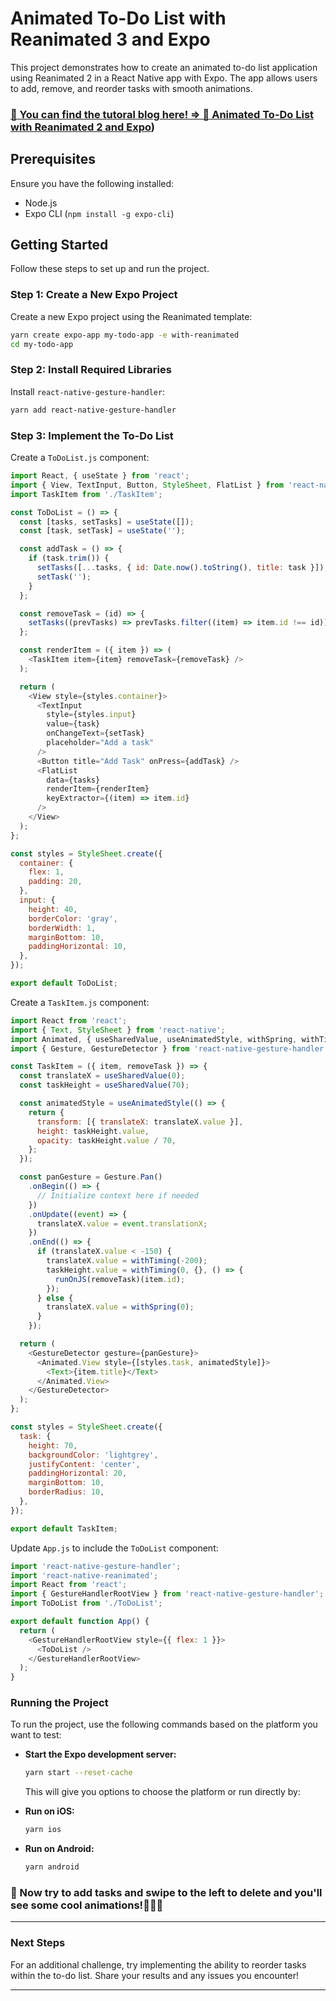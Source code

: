 # Animated To-Do List with Reanimated 3 and Expo

This project demonstrates how to create an animated to-do list application using Reanimated 2 in a React Native app with Expo. The app allows users to add, remove, and reorder tasks with smooth animations.

### [👀 You can find the tutoral blog here! => 🔗 Animated To-Do List with Reanimated 2 and Expo](https://devtoys.io/2024/07/08/enhancing-your-react-native-app-with-reanimated-2-using-expo/))

## Prerequisites

Ensure you have the following installed:

- Node.js
- Expo CLI (`npm install -g expo-cli`)

## Getting Started

Follow these steps to set up and run the project.

### Step 1: Create a New Expo Project

Create a new Expo project using the Reanimated template:

```bash
yarn create expo-app my-todo-app -e with-reanimated
cd my-todo-app
```

### Step 2: Install Required Libraries

Install `react-native-gesture-handler`:

```bash
yarn add react-native-gesture-handler
```

### Step 3: Implement the To-Do List

Create a `ToDoList.js` component:

```javascript
import React, { useState } from 'react';
import { View, TextInput, Button, StyleSheet, FlatList } from 'react-native';
import TaskItem from './TaskItem';

const ToDoList = () => {
  const [tasks, setTasks] = useState([]);
  const [task, setTask] = useState('');

  const addTask = () => {
    if (task.trim()) {
      setTasks([...tasks, { id: Date.now().toString(), title: task }]);
      setTask('');
    }
  };

  const removeTask = (id) => {
    setTasks((prevTasks) => prevTasks.filter((item) => item.id !== id));
  };

  const renderItem = ({ item }) => (
    <TaskItem item={item} removeTask={removeTask} />
  );

  return (
    <View style={styles.container}>
      <TextInput
        style={styles.input}
        value={task}
        onChangeText={setTask}
        placeholder="Add a task"
      />
      <Button title="Add Task" onPress={addTask} />
      <FlatList
        data={tasks}
        renderItem={renderItem}
        keyExtractor={(item) => item.id}
      />
    </View>
  );
};

const styles = StyleSheet.create({
  container: {
    flex: 1,
    padding: 20,
  },
  input: {
    height: 40,
    borderColor: 'gray',
    borderWidth: 1,
    marginBottom: 10,
    paddingHorizontal: 10,
  },
});

export default ToDoList;
```

Create a `TaskItem.js` component:

```javascript
import React from 'react';
import { Text, StyleSheet } from 'react-native';
import Animated, { useSharedValue, useAnimatedStyle, withSpring, withTiming, runOnJS } from 'react-native-reanimated';
import { Gesture, GestureDetector } from 'react-native-gesture-handler';

const TaskItem = ({ item, removeTask }) => {
  const translateX = useSharedValue(0);
  const taskHeight = useSharedValue(70);

  const animatedStyle = useAnimatedStyle(() => {
    return {
      transform: [{ translateX: translateX.value }],
      height: taskHeight.value,
      opacity: taskHeight.value / 70,
    };
  });

  const panGesture = Gesture.Pan()
    .onBegin(() => {
      // Initialize context here if needed
    })
    .onUpdate((event) => {
      translateX.value = event.translationX;
    })
    .onEnd(() => {
      if (translateX.value < -150) {
        translateX.value = withTiming(-200);
        taskHeight.value = withTiming(0, {}, () => {
          runOnJS(removeTask)(item.id);
        });
      } else {
        translateX.value = withSpring(0);
      }
    });

  return (
    <GestureDetector gesture={panGesture}>
      <Animated.View style={[styles.task, animatedStyle]}>
        <Text>{item.title}</Text>
      </Animated.View>
    </GestureDetector>
  );
};

const styles = StyleSheet.create({
  task: {
    height: 70,
    backgroundColor: 'lightgrey',
    justifyContent: 'center',
    paddingHorizontal: 20,
    marginBottom: 10,
    borderRadius: 10,
  },
});

export default TaskItem;
```

Update `App.js` to include the `ToDoList` component:

```javascript
import 'react-native-gesture-handler';
import 'react-native-reanimated';
import React from 'react';
import { GestureHandlerRootView } from 'react-native-gesture-handler';
import ToDoList from './ToDoList';

export default function App() {
  return (
    <GestureHandlerRootView style={{ flex: 1 }}>
      <ToDoList />
    </GestureHandlerRootView>
  );
}
```

### Running the Project

To run the project, use the following commands based on the platform you want to test:

- **Start the Expo development server:**

  ```bash
  yarn start --reset-cache
  ```

  This will give you options to choose the platform or run directly by:


- **Run on iOS:**

  ```bash
  yarn ios
  ```

- **Run on Android:**

  ```bash
  yarn android
  ```

### 🫠 Now try to add tasks and swipe to the left to delete and you'll see some cool animations!🧙🏻‍♂️
  
---
 

### Next Steps

For an additional challenge, try implementing the ability to reorder tasks within the to-do list. Share your results and any issues you encounter!

---
